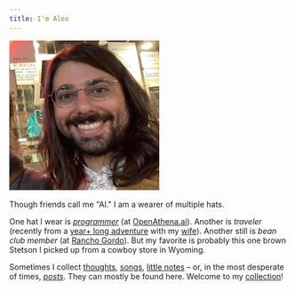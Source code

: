 ```yaml
---
title: I'm Alex
---
```



<img src="/assets/profile.webp" width="270" title="A picture of me, criminally out of date." id="profile" >

Though friends call me "Al." I am a wearer of multiple hats.

One hat I wear is [_programmer_](https://github.com/alxmrs) (at [OpenAthena.ai](https://openathena.ai)). Another is _traveler_ (recently from a [year+ long adventure](https://vagabonvivants.com) with my [wife](https://camille.merose.com)). Another still is _bean club member_ (at [Rancho Gordo](https://www.ranchogordo.com/)). But my favorite is probably this one brown Stetson I picked up from a cowboy store in Wyoming.

Sometimes I collect [thoughts](blog.md), [songs](faqs.md), [little notes](a-second-second-brain.md) – or, in the most desperate of times, _[posts](https://bsky.app/profile/al.merose.com)_. They can mostly be found here. Welcome to my [collection](collection.md)!